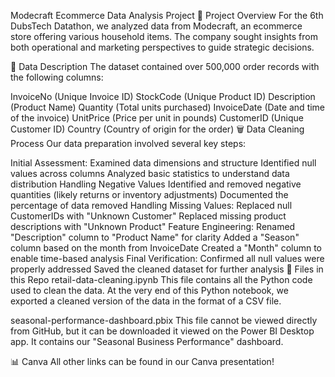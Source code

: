Modecraft Ecommerce Data Analysis Project
📝 Project Overview
For the 6th DubsTech Datathon, we analyzed data from Modecraft, an ecommerce store offering various household items. The company sought insights from both operational and marketing perspectives to guide strategic decisions.

📙 Data Description
The dataset contained over 500,000 order records with the following columns:

InvoiceNo (Unique Invoice ID)
StockCode (Unique Product ID)
Description (Product Name)
Quantity (Total units purchased)
InvoiceDate (Date and time of the invoice)
UnitPrice (Price per unit in pounds)
CustomerID (Unique Customer ID)
Country (Country of origin for the order)
🗑️ Data Cleaning Process
Our data preparation involved several key steps:

Initial Assessment:
Examined data dimensions and structure
Identified null values across columns
Analyzed basic statistics to understand data distribution
Handling Negative Values
Identified and removed negative quantities (likely returns or inventory adjustments)
Documented the percentage of data removed
Handling Missing Values:
Replaced null CustomerIDs with "Unknown Customer"
Replaced missing product descriptions with "Unknown Product"
Feature Engineering:
Renamed "Description" column to "Product Name" for clarity
Added a "Season" column based on the month from InvoiceDate
Created a "Month" column to enable time-based analysis
Final Verification:
Confirmed all null values were properly addressed
Saved the cleaned dataset for further analysis
📁 Files in this Repo
retail-data-cleaning.ipynb
This file contains all the Python code used to clean the data. At the very end of this Python notebook, we exported a cleaned version of the data in the format of a CSV file.

seasonal-performance-dashboard.pbix
This file cannot be viewed directly from GitHub, but it can be downloaded it viewed on the Power BI Desktop app. It contains our "Seasonal Business Performance" dashboard.

📊 Canva
All other links can be found in our Canva presentation!
